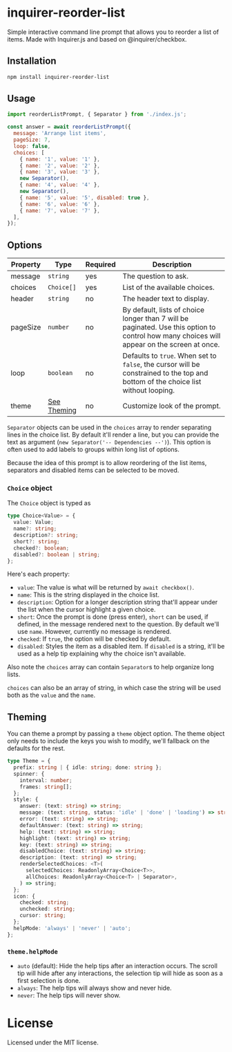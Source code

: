# inquirer-reorder-list

Simple interactive command line prompt that allows you to reorder a list of items. Made with Inquirer.js and based on @inquirer/checkbox.

## Installation

```sh
npm install inquirer-reorder-list
```

## Usage

```js
import reorderListPrompt, { Separator } from './index.js';

const answer = await reorderListPrompt({
  message: 'Arrange list items',
  pageSize: 7,
  loop: false,
  choices: [
    { name: '1', value: '1' },
    { name: '2', value: '2' },
    { name: '3', value: '3' },
    new Separator(),
    { name: '4', value: '4' },
    new Separator(),
    { name: '5', value: '5', disabled: true },
    { name: '6', value: '6' },
    { name: '7', value: '7' },
  ],
});
```

## Options

| Property | Type                    | Required | Description                                                                                                                                 |
| -------- | ----------------------- | -------- | ------------------------------------------------------------------------------------------------------------------------------------------- |
| message  | `string`                | yes      | The question to ask.                                                                                                                        |
| choices  | `Choice[]`              | yes      | List of the available choices.                                                                                                              |
| header   | `string`                | no       | The header text to display.                                                                                                                 |
| pageSize | `number`                | no       | By default, lists of choice longer than 7 will be paginated. Use this option to control how many choices will appear on the screen at once. |
| loop     | `boolean`               | no       | Defaults to `true`. When set to `false`, the cursor will be constrained to the top and bottom of the choice list without looping.           |
| theme    | [See Theming](#Theming) | no       | Customize look of the prompt.                                                                                                               |

`Separator` objects can be used in the `choices` array to render separating lines in the choice list. By default it'll render a line, but you can provide the text as argument (`new Separator('-- Dependencies --')`). This option is often used to add labels to groups within long list of options.

Because the idea of this prompt is to allow reordering of the list items, separators and disabled items can be selected to be moved.

### `Choice` object

The `Choice` object is typed as

```ts
type Choice<Value> = {
  value: Value;
  name?: string;
  description?: string;
  short?: string;
  checked?: boolean;
  disabled?: boolean | string;
};
```

Here's each property:

- `value`: The value is what will be returned by `await checkbox()`.
- `name`: This is the string displayed in the choice list.
- `description`: Option for a longer description string that'll appear under the list when the cursor highlight a given choice.
- `short`: Once the prompt is done (press enter), `short` can be used, if defined, in the message rendered next to the question. By default we'll use `name`. However, currently no message is rendered.
- `checked`: If `true`, the option will be checked by default.
- `disabled`: Styles the item as a disabled item. If `disabled` is a string, it'll be used as a help tip explaining why the choice isn't available.

Also note the `choices` array can contain `Separator`s to help organize long lists.

`choices` can also be an array of string, in which case the string will be used both as the `value` and the `name`.

## Theming

You can theme a prompt by passing a `theme` object option. The theme object only needs to include the keys you wish to modify, we'll fallback on the defaults for the rest.

```ts
type Theme = {
  prefix: string | { idle: string; done: string };
  spinner: {
    interval: number;
    frames: string[];
  };
  style: {
    answer: (text: string) => string;
    message: (text: string, status: 'idle' | 'done' | 'loading') => string;
    error: (text: string) => string;
    defaultAnswer: (text: string) => string;
    help: (text: string) => string;
    highlight: (text: string) => string;
    key: (text: string) => string;
    disabledChoice: (text: string) => string;
    description: (text: string) => string;
    renderSelectedChoices: <T>(
      selectedChoices: ReadonlyArray<Choice<T>>,
      allChoices: ReadonlyArray<Choice<T> | Separator>,
    ) => string;
  };
  icon: {
    checked: string;
    unchecked: string;
    cursor: string;
  };
  helpMode: 'always' | 'never' | 'auto';
};
```

### `theme.helpMode`

- `auto` (default): Hide the help tips after an interaction occurs. The scroll tip will hide after any interactions, the selection tip will hide as soon as a first selection is done.
- `always`: The help tips will always show and never hide.
- `never`: The help tips will never show.

# License

Licensed under the MIT license.
